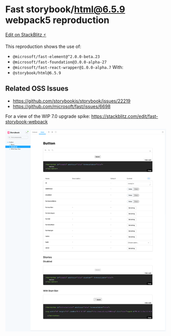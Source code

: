 # Fast storybook/html@6.5.9 webpack5 reproduction

[Edit on StackBlitz ⚡️](https://stackblitz.com/edit/fast-storybook-html-659)

This reproduction shows the use of:

- `@microsoft/fast-element@^2.0.0-beta.23`
- `@microsoft/fast-foundation@3.0.0-alpha-27`
- `@microsoft/fast-react-wrapper@1.0.0-alpha.7`
  With:
- `@storybook/html@6.5.9`

## Related OSS Issues

- https://github.com/storybookjs/storybook/issues/22219
- https://github.com/microsoft/fast/issues/6698

For a view of the WIP 7.0 upgrade spike: https://stackblitz.com/edit/fast-storybook-webpack

![screenshot of Button stories](./fast-storybook-html.png)
